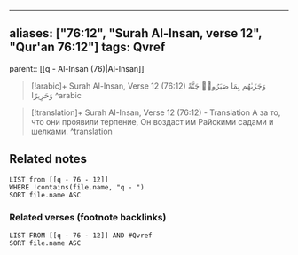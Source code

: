 
---
aliases: ["76:12", "Surah Al-Insan, verse 12", "Qur'an 76:12"]
tags: Qvref
---

parent:: [[q - Al-Insan (76)|Al-Insan]]

> [!arabic]+ Surah Al-Insan, Verse 12 (76:12)
> <span class="quran-arabic">وَجَزَىٰهُم بِمَا صَبَرُوا۟ جَنَّةً وَحَرِيرًا</span>
^arabic

> [!translation]+ Surah Al-Insan, Verse 12 (76:12) - Translation
> А за то, что они проявили терпение, Он воздаст им Райскими садами и шелками.
^translation



## Related notes
```dataview
LIST from [[q - 76 - 12]]
WHERE !contains(file.name, "q - ")
SORT file.name ASC
```

### Related verses (footnote backlinks)
```dataview
LIST FROM [[q - 76 - 12]] AND #Qvref
SORT file.name ASC
```


